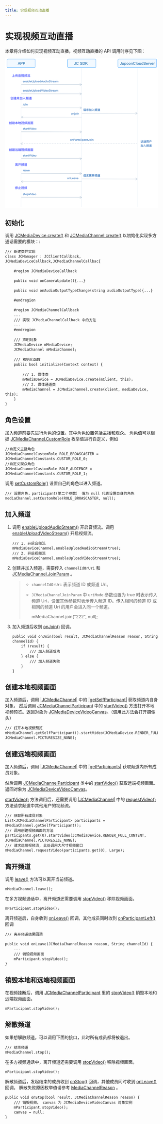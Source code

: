 ```yaml
---
title: 实现视频互动直播
---
```

# 实现视频互动直播

本章将介绍如何实现视频互动直播，视频互动直播的 API 调用时序见下图：

![../../../../\_images/multivideoworkflow.png](../../../../_images/multivideoworkflow.png)



## 初始化

调用
[JCMediaDevice.create()](https://developer.juphoon.com/portal/reference/V2.1/windows/html/cb59bc27-6528-9dbf-c996-de857096f847.htm)
和
[JCMediaChannel.create()](https://developer.juphoon.com/portal/reference/V2.1/windows/html/03ba7506-bd05-93a0-ddd6-605eea7c7ee6.htm)
以初始化实现多方通话需要的模块：:





    /// 新建类并实现
    class JCManager : JCClientCallback, JCMediaDeviceCallback,JCMediaChannelCallbac{
    
        #region JCMediaDeviceCallback
    
        public void onCameraUpdate(){...}
    
        public void onAudioOutputTypeChange(string audioOutputType){...}
    
        #endregion
    
        #region JCMediaChannelCallback
        ...
        /// 实现 JCMediaChannelCallback 中的方法
        ...
        #endregion
    
        /// 声明对象
        JCMediaDevice mMediaDevice;
        JCMediaChannel mMediaChannel;
    
        /// 初始化函数
        public bool initialize(Context context) {
    
            /// 1. 媒体类
            mMediaDevice = JCMediaDevice.create(mClient, this);
            /// 2. 媒体通道类
            mMediaChannel = JCMediaChannel.create(client, mediaDevice, this);
        }
    }









## 角色设置

加入频道前要先进行角色的设置。其中角色设置包括主播和观众。 角色值可以根据
[JCMediaChannel.CustomRole](https://developer.juphoon.com/portal/reference/V2.1/windows/html/e8ce33fb-e1af-d33e-f0d8-795a840eae30.htm)
枚举值进行自定义，例如





    //自定义主播角色
    JCMediaChannelCustomRole ROLE_BROASCASTER = JCMediaChannelConstants.CUSTOM_ROLE_0;
    //自定义观众角色
    JCMediaChannelCustomRole ROLE_AUDIENCE = JCMediaChannelConstants.CUSTOM_ROLE_1;





调用
[setCustomRole()](https://developer.juphoon.com/portal/reference/V2.1/windows/html/02d30d7f-6906-cea0-9775-a244e2b25e87.htm)
设置自己的角色以进入频道。





    /// 设置角色，participant(第二个参数） 值为 null 代表设置自身的角色
    mediaChannel.setCustomRole(ROLE_BROASCASTER, null);









## 加入频道

1.  调用
    [enableUploadAudioStream()](https://developer.juphoon.com/portal/reference/V2.1/windows/html/70f2d136-ebf6-12fc-eb1e-2a90622caca7.htm)
    开启音频流。调用
    [enableUploadVideoStream()](https://developer.juphoon.com/portal/reference/V2.1/windows/html/75fc5ba5-75a9-c704-5bd2-bf011fb8a082.htm)
    开启视频流。
    
    
    
    
    
        /// 1. 开启音频流
        mMediaDeviceChannel.enableUploadAudioStream(true);
        /// 2. 开启视频流
        mMediaDeviceChannel.enableUploadVIdeoStream(true);
    
    
    
    

2.  创建并加入频道，需要传入 `channelIdOrUri` 和
    [JCMediaChannel.JoinParam](https://developer.juphoon.com/portal/reference/V2.1/windows/html/af4ac634-bbe3-76e3-d1f8-120213ef2fff.htm)
    。
    
    > 
    > 
    > 
    > 
    >   - `channelIdOrUri` 表示频道 ID 或频道 Uri。
    > 
    >   - `JCMediaChannelJoinParam` 中 `uriMode` 参数设置为 true 时表示传入频道
    >     Uri，设置其他参数时表示传入频道 ID。传入相同的频道 ID 或相同的频道 Uri 的用户会进入同一个频道。
    > 
    > 
    > 
    > 
    > 
    >     mMediaChannel.join("222", null);
    > 
    > 
    > 
    > 
    > 
    > 

3.  加入频道后收到
    [onJoin()](https://developer.juphoon.com/portal/reference/V2.1/windows/html/535cbae7-841e-ca31-32ea-87c1a840eff1.htm)
    回调。
    
    
    
    
    
        public void onJoin(bool result, JCMediaChannelReason reason, String channelId) {
            if (result) {
                /// 加入频道成功
            } else {
                /// 加入频道失败
            }
        }
    
    
    
    





## 创建本地视频画面

加入频道后，调用
[<span id="id11" class="problematic">|JCMediaChannel|</span>](#id10) 中的
[<span id="id13" class="problematic">|getSelfParticipant|</span>](#id12)
获取频道内自身对象， 然后调用
[JCMediaChannelParticipant](https://developer.juphoon.com/portal/reference/V2.1/windows/html/8ad58616-3028-b8d3-8106-81b8b805c1ea.htm)
中的
[startVideo()](https://developer.juphoon.com/portal/reference/V2.1/windows/html/6243f463-7566-cc48-dd7f-1b29ea2604cb.htm)
方法打开本地视频预览。返回对象为
[JCMediaDeviceVideoCanvas](https://developer.juphoon.com/portal/reference/V2.1/windows/html/6a5b853c-d890-c30e-d236-5728d789ace1.htm)。（调用此方法会打开摄像头）





    /// 打开本地视频预览
    mMediaChannel.getSelfParticipant().startVideo(JCMediaDevice.RENDER_FULL_CONTENT, JCMediaChannel.PICTURESIZE_NONE);









## 创建远端视频画面

加入频道后，调用
[<span id="id15" class="problematic">|JCMediaChannel|</span>](#id14) 中的
[<span id="id17" class="problematic">|getParticipants|</span>](#id16)
获取频道内所有成员对象。

然后调用
[JCMediaChannelParticipant](https://developer.juphoon.com/portal/reference/V2.1/windows/html/8ad58616-3028-b8d3-8106-81b8b805c1ea.htm)
类中的
[startVideo()](https://developer.juphoon.com/portal/reference/V2.1/windows/html/6243f463-7566-cc48-dd7f-1b29ea2604cb.htm)
获取远端视频画面。返回对象为
[JCMediaDeviceVideoCanvas](https://developer.juphoon.com/portal/reference/V2.1/windows/html/6a5b853c-d890-c30e-d236-5728d789ace1.htm)。

[startVideo()](https://developer.juphoon.com/portal/reference/V2.1/windows/html/6243f463-7566-cc48-dd7f-1b29ea2604cb.htm)
方法调用后，还需要调用
[<span id="id19" class="problematic">|JCMediaChannel|</span>](#id18) 中的
[requestVideo()](https://developer.juphoon.com/portal/reference/V2.1/windows/html/1a89408a-468e-73b8-6b6c-376811a18dda.htm)
方法请求频道中其他用户的视频流。





    /// 获取所有成员对象
    List<JCMediaChannelParticipant> participants = mMediaChannel.getSelfParticipant();
    /// 调用创建视频画面的方法
    participants.get(0).startVideo(JCMediaDevice.RENDER_FULL_CONTENT, JCMediaChannel.PICTURESIZE_NONE);
    /// 请求远端视频流, 此处调用大尺寸视频窗口
    mMediaChannel.requestVideo(participants.get(0), Large);









## 离开频道

调用
[leave()](https://developer.juphoon.com/portal/reference/V2.1/windows/html/7f034b94-15ee-8d49-48e3-905fff27f31f.htm)
方法可以离开当前频道。





    mMediaChannel.leave();





在多方视频通话中，离开频道还需要调用
[stopVideo()](https://developer.juphoon.com/portal/reference/V2.1/windows/html/851cc6d3-1b5a-8e26-ce3c-a3c1780936d2.htm)
移除视频画面。





    mParticipant.stopVideo();





离开频道后，自身收到
[onLeave()](https://developer.juphoon.com/portal/reference/V2.1/windows/html/f356aba3-ebed-a72c-4e34-02a684925a15.htm)
回调，其他成员同时收到
[onParticipantLeft()](https://developer.juphoon.com/portal/reference/V2.1/windows/html/89a35b12-8c2c-247d-e90c-ebe04f3e4521.htm)
回调





    /// 离开频道结果回调
    
    public void onLeave(JCMediaChannelReason reason, String channelId) {
        ...
        /// 销毁视频画面
        mParticipant.stopVideo();
    }









## 销毁本地和远端视频画面

在视频挂断后，调用
[JCMediaChannelParticipant](https://developer.juphoon.com/portal/reference/V2.1/windows/html/8ad58616-3028-b8d3-8106-81b8b805c1ea.htm)
里的
[stopVideo()](https://developer.juphoon.com/portal/reference/V2.1/windows/html/851cc6d3-1b5a-8e26-ce3c-a3c1780936d2.htm)
销毁本地和远端视频画面。





    mParticipant.stopVideo();









## 解散频道

如果想解散频道，可以调用下面的接口，此时所有成员都将被退出。





    /// 结束频道
    mMediaChannel.stop();





在多方视频通话中，离开频道还需要调用
[stopVideo()](https://developer.juphoon.com/portal/reference/V2.1/windows/html/851cc6d3-1b5a-8e26-ce3c-a3c1780936d2.htm)
移除视频画面。





    mParticipant.stopVideo();





解散频道后，发起结束的成员收到
[onStop()](https://developer.juphoon.com/portal/reference/V2.1/windows/html/d3732af7-2770-2d00-e4cb-e8f658da6c48.htm)
回调，其他成员同时收到
[onLeave()](https://developer.juphoon.com/portal/reference/V2.1/windows/html/f356aba3-ebed-a72c-4e34-02a684925a15.htm)
回调。 解散失败原因枚举值请参考
[MediaChannelReason](https://developer.juphoon.com/portal/reference/V2.1/windows/html/4481d778-9d4d-43fe-f94d-fdfa690dd939.htm)
。





    public void onStop(bool result, JCMediaChannelReason reason) {
        /// 销毁视频， canvas 为 JCMediaDeviceVideoCanvas 对象实例
        mParticipant.stopVideo();
        canvas = null;
    }


















